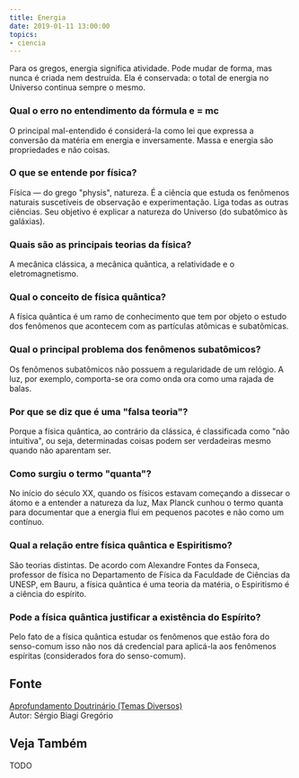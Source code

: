 ```yaml
---
title: Energia
date: 2019-01-11 13:00:00
topics: 
- ciencia
---
```


Para os gregos, energia significa atividade. Pode mudar de forma, mas
nunca é criada nem destruída. Ela é conservada: o total de energia no
Universo continua sempre o mesmo.

### Qual o erro no entendimento da fórmula e = mc
O principal mal-entendido é considerá-la como lei que expressa a
conversão da matéria em energia e inversamente. Massa e energia são
propriedades e não coisas.

### O que se entende por física?
Física — do grego "physis", natureza. É a ciência que estuda os
fenômenos naturais suscetíveis de observação e experimentação. Liga
todas as outras ciências. Seu objetivo é explicar a natureza do Universo
(do subatômico às galáxias).

### Quais são as principais teorias da física?
A mecânica clássica, a mecânica quântica, a relatividade e o
eletromagnetismo.

### Qual o conceito de física quântica?
A física quântica é um ramo de conhecimento que tem por objeto o estudo
dos fenômenos que acontecem com as partículas atômicas e subatômicas.

### Qual o principal problema dos fenômenos subatômicos?
Os fenômenos subatômicos não possuem a regularidade de um relógio. A
luz, por exemplo, comporta-se ora como onda ora como uma rajada de
balas.

### Por que se diz que é uma "falsa teoria"?
Porque a física quântica, ao contrário da clássica, é classificada como
"não intuitiva", ou seja, determinadas coisas podem ser verdadeiras
mesmo quando não aparentam ser.

### Como surgiu o termo "quanta"?
No início do século XX, quando os físicos estavam começando a dissecar o
átomo e a entender a natureza da luz, Max Planck cunhou o termo quanta
para documentar que a energia flui em pequenos pacotes e não como um
contínuo.

### Qual a relação entre física quântica e Espiritismo?
São teorias distintas. De acordo com Alexandre Fontes da Fonseca,
professor de física no Departamento de Física da Faculdade de Ciências
da UNESP, em Bauru, a física quântica é uma teoria da matéria, o
Espiritismo é a ciência do espírito.

### Pode a física quântica justificar a existência do Espírito?
Pelo fato de a física quântica estudar os fenômenos que estão fora do
senso-comum isso não nos dá credencial para aplicá-la aos fenômenos
espíritas (considerados fora do senso-comum).


## Fonte
[Aprofundamento Doutrinário (Temas Diversos)](https://sites.google.com/view/aprofundamentodoutrinario/física-quântica)  
Autor: Sérgio Biagi Gregório



## Veja Também
TODO



